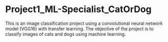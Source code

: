 # Project1_ML-Specialist_CatOrDog
This is an image classification project using a convolutional neural network model (VGG16) with transfer learning. The objective of the project is to classify images of cats and dogs using machine learning.
